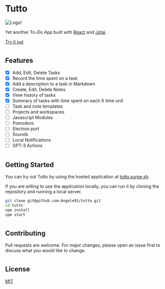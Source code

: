 # Tutto

![Logo!](https://tutto.surge.sh/android-chrome-192x192.png)

Yet another To-Do App built with [React](https://reactjs.org/) and [Jotai](https://jotai.org).

[Try it out](https://tutto.surge.sh)

#
## Features
- [x] Add, Edit, Delete Tasks
- [x] Record the time spent on a task
- [x] Add a description to a task in Markdown
- [x] Create, Edit, Delete Notes
- [x] View history of tasks
- [x] Summary of tasks with time spent on each X time unit
- [ ] Task and note templates
- [ ] Projects and workspaces
- [ ] Javascript Modules
- [ ] Pomodoro
- [ ] Electron port
- [ ] Sounds
- [ ] Local Notifications
- [ ] GPT-3 Actions

#

## Getting Started

You can try out Tutto by using the hosted application at [tutto.surge.sh](https://tutto.surge.sh). 

If you are willing to use the application locally, you can run it by cloning the repository and running a local server.

```bash
git clone git@github.com:Angele91/tutto.git
cd tutto
npm install
npm start
```

#

## Contributing

Pull requests are welcome. For major changes, please open an issue first to discuss what you would like to change.

#

## License
[MIT](https://choosealicense.com/licenses/mit/)
